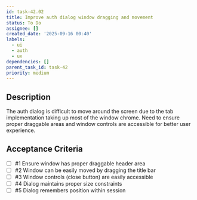 ```yaml
---
id: task-42.02
title: Improve auth dialog window dragging and movement
status: To Do
assignee: []
created_date: '2025-09-16 00:40'
labels:
  - ui
  - auth
  - ux
dependencies: []
parent_task_id: task-42
priority: medium
---
```


## Description

The auth dialog is difficult to move around the screen due to the tab implementation taking up most of the window chrome. Need to ensure proper draggable areas and window controls are accessible for better user experience.

## Acceptance Criteria
<!-- AC:BEGIN -->
- [ ] #1 Ensure window has proper draggable header area
- [ ] #2 Window can be easily moved by dragging the title bar
- [ ] #3 Window controls (close button) are easily accessible
- [ ] #4 Dialog maintains proper size constraints
- [ ] #5 Dialog remembers position within session
<!-- AC:END -->
